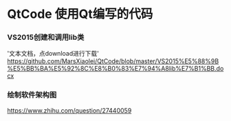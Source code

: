 # QtCode 使用Qt编写的代码<br>

### VS2015创建和调用lib类<br>
'文本文档，点download进行下载'<br>
https://github.com/MarsXiaolei/QtCode/blob/master/VS2015%E5%88%9B%E5%BB%BA%E5%92%8C%E8%B0%83%E7%94%A8lib%E7%B1%BB.docx<br>

### 绘制软件架构图<br>
https://www.zhihu.com/question/27440059<br>
